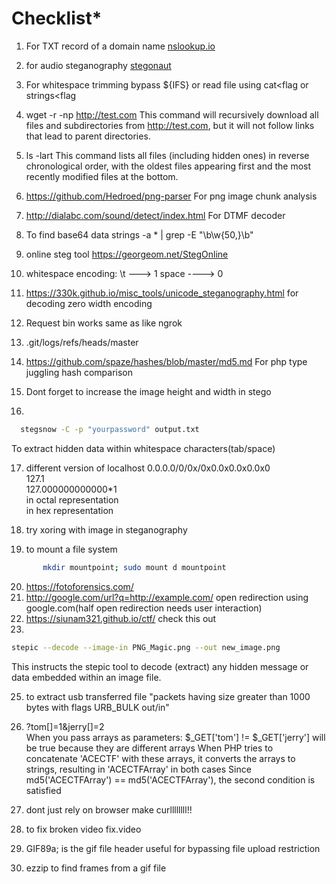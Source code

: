 # Checklist\*

1. For TXT record of a domain name [nslookup.io](https://nslookup.io)
2. for audio steganography [stegonaut](https://www.stegonaut.com/)
3. For whitespace trimming bypass ${IFS} or read file using cat<flag or strings<flag
4. wget -r -np http://test.com
   This command will recursively download all files and subdirectories from http://test.com, but it will not follow links that lead to parent directories.

5. ls -lart
   This command lists all files (including hidden ones) in reverse chronological order, with the oldest files appearing first and the most recently modified files at the bottom.

6. https://github.com/Hedroed/png-parser
   For png image chunk analysis

7. http://dialabc.com/sound/detect/index.html
   For DTMF decoder

8. To find base64 data strings -a \* | grep -E "\b\w{50,}\b"

9. online steg tool https://georgeom.net/StegOnline

10. whitespace encoding: \t ---> 1 space ----> 0
11. https://330k.github.io/misc_tools/unicode_steganography.html for decoding zero width encoding
12. Request bin works same as like ngrok
13. .git/logs/refs/heads/master
14. https://github.com/spaze/hashes/blob/master/md5.md
    For php type juggling hash comparison
15. Dont forget to increase the image height and width in stego
16.

```bash
  stegsnow -C -p "yourpassword" output.txt
```

To extract hidden data within whitespace characters(tab/space)

17. different version of localhost
    0.0.0.0/0/0x/0x0.0x0.0x0.0x0  
    127.1  
    127.000000000000\*1  
    in octal representation  
    in hex representation

18. try xoring with image in steganography
19. to mount a file system

```bash
       mkdir mountpoint; sudo mount d mountpoint
```

20. https://fotoforensics.com/
21. http://google.com/url?q=http://example.com/ open redirection using google.com(half open redirection needs user interaction)
22. https://siunam321.github.io/ctf/ check this out
23.

```bash
stepic --decode --image-in PNG_Magic.png --out new_image.png
```

This instructs the stepic tool to decode (extract) any hidden message or data embedded within an image file.

25. to extract usb transferred file "packets having size greater than 1000 bytes with flags URB_BULK out/in"

26. ?tom[]=1&jerry[]=2  
     When you pass arrays as parameters:
    $\_GET['tom'] != $\_GET['jerry'] will be true because they are different arrays
    When PHP tries to concatenate 'ACECTF' with these arrays, it converts the arrays to strings, resulting in 'ACECTFArray' in both cases
    Since md5('ACECTFArray') == md5('ACECTFArray'), the second condition is satisfied

27. dont just rely on browser make curllllllll!!
28. to fix broken video fix.video
29. GIF89a; is the gif file header useful for bypassing file upload restriction
30. ezzip to find frames from a gif file
